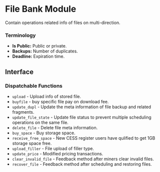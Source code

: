 # File Bank Module

Contain operations related info of files on multi-direction.

### Terminology

* **Is Public:** Public or private.
* **Backups:** Number of duplicates.
* **Deadline:** Expiration time.

## Interface

### Dispatchable Functions

* `upload` - Upload info of stored file.
* `buyfile` - buy specific file pay on download fee.
* `update_dupl` - Update the meta information of file backup and related fragments.
* `update_file_state` - Update file status to prevent multiple scheduling operations on the same file.
* `delete_file` - Delete file meta information.
* `buy_space` - Buy storage space.
* `receive_free_space` - New CESS register users have qulified to get 1GB storage space free.
* `upload_filler` - File upload of filler type.
* `update_price` - Modified pricing transactions.
* `clear_invalid_file` - Feedback method after miners clear invalid files.
* `recover_file` - Feedback method after scheduling and restoring files.

